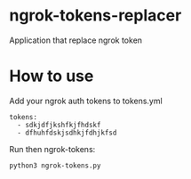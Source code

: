 # ngrok-tokens-replacer
Application that replace ngrok token

# How to use

Add your ngrok auth tokens to tokens.yml

```
tokens:
  - sdkjdfjkshfkjfhdskf
  - dfhuhfdskjsdhkjfdhjkfsd

```

Run then ngrok-tokens:
```
python3 ngrok-tokens.py
```
